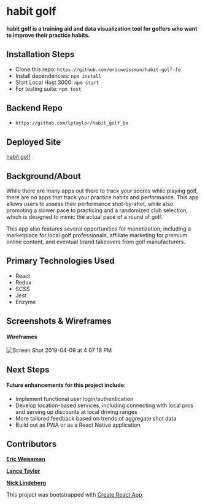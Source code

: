 # habit golf

#### habit golf is a training aid and data visualization tool for golfers who want to improve their practice habits.

## Installation Steps
- Clone this repo: ```https://github.com/ericweissman/habit-golf-fe```
- Install dependencies: ```npm install```
- Start Local Host 3000: ```npm start```
- For testing suite: ```npm test```

## Backend Repo
- ```https://github.com/lptaylor/habit_golf_be```

## Deployed Site
[habit golf](https://habit-golf.herokuapp.com/)

## Background/About
While there are many apps out there to track your scores while playing golf, there are no apps that track your practice habits and performance. This app allows users to assess their performance shot-by-shot, while also promoting a slower pace to practicing and a randomized club selection, which is designed to mimic the actual pace of a round of golf. 

This app also features several opportunities for monetization, including a marketplace for local golf professionals, affiliate marketing for premium online content, and eventual brand takeovers from golf manufacturers. 

## Primary Technologies Used
- React
- Redux
- SCSS
- Jest
- Enzyme


## Screenshots & Wireframes
#### Wireframes
![Screen Shot 2019-04-09 at 4 07 18 PM](https://user-images.githubusercontent.com/20710327/55838560-1b619700-5ae2-11e9-80de-1162a20534a4.png)



## Next Steps
#### Future enhancements for this project include:
- Implement functional user login/authentication
- Develop location-based services, including connecting with local pros and serving up discounts at local driving ranges
- More tailored feedback based on trends of aggregate shot data
- Build out as PWA or as a React Native application


## Contributors
**[Eric Weissman](https://github.com/ericweissman)**

**[Lance Taylor](https://github.com/lptaylor)**

**[Nick Lindeberg](https://github.com/NickLindeberg)**


This project was bootstrapped with [Create React App](https://github.com/facebook/create-react-app).
